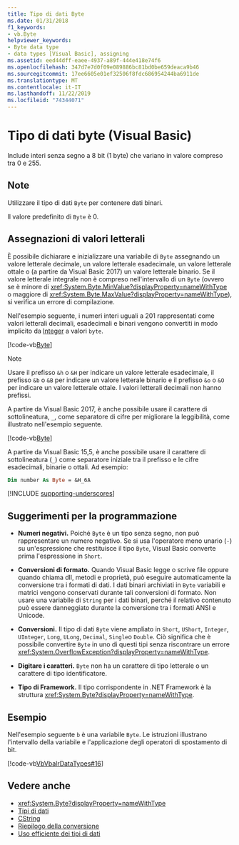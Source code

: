 ```yaml
---
title: Tipo di dati Byte
ms.date: 01/31/2018
f1_keywords:
- vb.Byte
helpviewer_keywords:
- Byte data type
- data types [Visual Basic], assigning
ms.assetid: eed44dff-eaee-4937-a89f-444e418e74f6
ms.openlocfilehash: 347d7e7d0f09e089886bc81bd0be659deaca9b46
ms.sourcegitcommit: 17ee6605e01ef32506f8fdc686954244ba6911de
ms.translationtype: MT
ms.contentlocale: it-IT
ms.lasthandoff: 11/22/2019
ms.locfileid: "74344071"
---
```

# <a name="byte-data-type-visual-basic"></a>Tipo di dati byte (Visual Basic)

Include interi senza segno a 8 bit (1 byte) che variano in valore compreso tra 0 e 255.

## <a name="remarks"></a>Note

Utilizzare il tipo di dati `Byte` per contenere dati binari.  
  
Il valore predefinito di `Byte` è 0.

## <a name="literal-assignments"></a>Assegnazioni di valori letterali

È possibile dichiarare e inizializzare una variabile di `Byte` assegnando un valore letterale decimale, un valore letterale esadecimale, un valore letterale ottale o (a partire da Visual Basic 2017) un valore letterale binario. Se il valore letterale integrale non è compreso nell'intervallo di un `Byte` (ovvero se è minore di <xref:System.Byte.MinValue?displayProperty=nameWithType> o maggiore di <xref:System.Byte.MaxValue?displayProperty=nameWithType>), si verifica un errore di compilazione.

Nell'esempio seguente, i numeri interi uguali a 201 rappresentati come valori letterali decimali, esadecimali e binari vengono convertiti in modo implicito da [Integer](integer-data-type.md) a valori `byte`.

[!code-vb[Byte](../../../../samples/snippets/visualbasic/language-reference/data-types/numeric-literals.vb#Byte)]

> [!NOTE]
> Usare il prefisso `&h` o `&H` per indicare un valore letterale esadecimale, il prefisso `&b` o `&B` per indicare un valore letterale binario e il prefisso `&o` o `&O` per indicare un valore letterale ottale. I valori letterali decimali non hanno prefissi.

A partire da Visual Basic 2017, è anche possibile usare il carattere di sottolineatura, `_`, come separatore di cifre per migliorare la leggibilità, come illustrato nell'esempio seguente.

[!code-vb[Byte](../../../../samples/snippets/visualbasic/language-reference/data-types/numeric-literals.vb#ByteS)]  

A partire da Visual Basic 15,5, è anche possibile usare il carattere di sottolineatura (`_`) come separatore iniziale tra il prefisso e le cifre esadecimali, binarie o ottali. Ad esempio:

```vb
Dim number As Byte = &H_6A
```

[!INCLUDE [supporting-underscores](../../../../includes/vb-separator-langversion.md)]

## <a name="programming-tips"></a>Suggerimenti per la programmazione

- **Numeri negativi.** Poiché `Byte` è un tipo senza segno, non può rappresentare un numero negativo. Se si usa l'operatore meno unario (`-`) su un'espressione che restituisce il tipo `Byte`, Visual Basic converte prima l'espressione in `Short`.
  
- **Conversioni di formato.** Quando Visual Basic legge o scrive file oppure quando chiama dll, metodi e proprietà, può eseguire automaticamente la conversione tra i formati di dati. I dati binari archiviati in `Byte` variabili e matrici vengono conservati durante tali conversioni di formato. Non usare una variabile di `String` per i dati binari, perché il relativo contenuto può essere danneggiato durante la conversione tra i formati ANSI e Unicode.

- **Conversioni.** Il tipo di dati `Byte` viene ampliato in `Short`, `UShort`, `Integer`, `UInteger`, `Long`, `ULong`, `Decimal`, `Single`o `Double`. Ciò significa che è possibile convertire `Byte` in uno di questi tipi senza riscontrare un errore <xref:System.OverflowException?displayProperty=nameWithType>.
  
- **Digitare i caratteri.** `Byte` non ha un carattere di tipo letterale o un carattere di tipo identificatore.

- **Tipo di Framework.** Il tipo corrispondente in .NET Framework è la struttura <xref:System.Byte?displayProperty=nameWithType>.

## <a name="example"></a>Esempio

 Nell'esempio seguente `b` è una variabile `Byte`. Le istruzioni illustrano l'intervallo della variabile e l'applicazione degli operatori di spostamento di bit.

 [!code-vb[VbVbalrDataTypes#16](~/samples/snippets/visualbasic/VS_Snippets_VBCSharp/VbVbalrDataTypes/VB/Class1.vb#16)]  

## <a name="see-also"></a>Vedere anche

- <xref:System.Byte?displayProperty=nameWithType>
- [Tipi di dati](../../../visual-basic/language-reference/data-types/index.md)
- [CString](../../../visual-basic/language-reference/functions/type-conversion-functions.md)
- [Riepilogo della conversione](../../../visual-basic/language-reference/keywords/conversion-summary.md)
- [Uso efficiente dei tipi di dati](../../../visual-basic/programming-guide/language-features/data-types/efficient-use-of-data-types.md)

